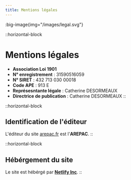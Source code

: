 ```yaml
---
title: Mentions légales
---
```


:big-image{img="/images/legal.svg"}

::horizontal-block
# Mentions légales

  - **Association Loi 1901**
  - **N° enregistrement** : 31590516059
  - **N° SIRET** : 432 713 030 00018
  - **Code APE** : 913 E
  - **Représesntante légale** : Catherine DESORMEAUX
  - **Directrice de publication** : Catherine DESORMEAUX
::

::horizontal-block
## Identification de l'éditeur

L'éditeur du site [arepac.fr](https://www.arepac.fr) est l'**AREPAC**.
::

::horizontal-block
## Hébérgement du site

Le site est hébérgé par **[Netlify Inc](https://www.netlify.com)**.
::
